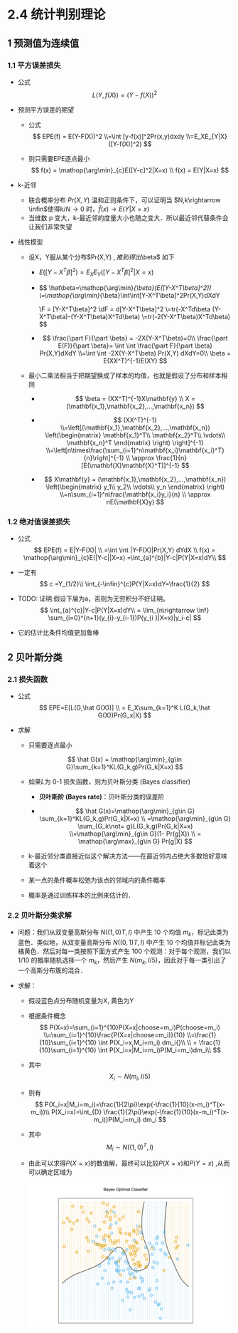 # 2.4 统计判别理论

## 1 预测值为连续值

### 1.1 平方误差损失

* 公式
  $$
  L(Y,f(X))=(Y-f(X))^2
  $$

* 预测平方误差的期望
  * 公式
    $$
    EPE(f) = E(Y-F(X))^2
    \\=\int [y-f(x)]^2Pr(x,y)dxdy
    \\=E_XE_{Y|X}([Y-f(X)]^2)
    $$

  * 则只需要EPE逐点最小
    $$
    f(x) = \mathop{\arg\min}_{c}E([Y-c]^2|X=x) \\
    f(x) = E(Y|X=x)
    $$

* k-近邻

  * 联合概率分布 $Pr(X,Y)$ 温和正则条件下，可以证明当 $N,k\rightarrow \infin$使得$k/N\rightarrow 0$ 时，$\hat f (x) \rightarrow E(Y|X=x)$
  * 当维数 p 变大，k-最近邻的度量大小也随之变大．所以最近邻代替条件会让我们非常失望

* 线性模型

  * 设X，Y服从某个分布$Pr(X,Y) $, 推到得出$\beta​$ 如下

    * $E([Y-X^T\beta]^2)=E_XE_Y([Y-X^T\beta]^2|X=x)$

    * $$
      \hat\beta=\mathop{\arg\min}_{\beta}(E([Y-X^T\beta]^2))
      \\=\mathop{\arg\min}_{\beta}\int\int[Y-X^T\beta]^2Pr(X,Y)dXdY
      
      \\F = [Y-X^T\beta]^2
      \\dF = d[Y-X^T\beta]^2
      \\=tr(-X^Td\beta (Y-X^T\beta)-(Y-X^T\beta)X^Td\beta)
      \\=tr(-2(Y-X^T\beta)X^Td\beta)
      $$

      

    * $$
      \frac{\part F}{\part \beta} = -2X(Y-X^T\beta)=0\\
      \frac{\part E(F)}{\part \beta}= \int \int \frac{\part F}{\part \beta} Pr(X,Y)dXdY
      \\=\int \int -2X(Y-X^T\beta) Pr(X,Y) dXdY=0\\
      \beta = E(XX^T)^{-1}E(XY)
      $$

  * 最小二乘法相当于把期望换成了样本的均值，也就是假设了分布和样本相同

    * $$
      \beta = (XX^T)^{-1}X\mathbf{y} \\
      X = (\mathbf{x_1},\mathbf{x_2},...,\mathbf{x_n})
      $$

    * $$
      (XX^T)^{-1}
      \\=\left[(\mathbf{x_1},\mathbf{x_2},...,\mathbf{x_n})
      \left(\begin{matrix}
      \mathbf{x_1}^T\\
      \mathbf{x_2}^T\\
      \vdots\\
      \mathbf{x_n}^T
      \end{matrix}
      \right)
      \right]^{-1}
      \\=\left[n\times\frac{\sum_{i=1}^n\mathbf{x_i}\mathbf{x_i}^T}{n}\right]^{-1}
      \\ \approx \frac{1}{n}[E(\mathbf{X}\mathbf{X}^T)]^{-1}
      $$

    * $$
      X\mathbf{y} = (\mathbf{x_1},\mathbf{x_2},...,\mathbf{x_n})
      \left(\begin{matrix}
      y_1\\
      y_2\\
      \vdots\\
      y_n
      \end{matrix}
      \right)
      \\=n\sum_{i=1}^n\frac{\mathbf{x_i}y_i}{n}
      \\ \approx nE(\mathbf{X}y)
      $$

  

### 1.2 绝对值误差损失

* 公式
  $$
  EPE(f) = E|Y-F(X)|
  \\ =\int \int |Y-F(X)|Pr(X,Y) dYdX
  \\ f(x) = \mathop{\arg\min}_{c}E(|Y-c||X=x) =\int_{a}^{b}|Y-c|P(Y|X=x)dY\\
  $$

* 一定有
  $$
  c =Y_{1/2}\\
  \int_{-\infin}^{c}P(Y|X=x)dY=\frac{1}{2}
  $$

* TODO: 证明:假设下届为a，否则为无穷积分不好证明。
  $$
  \int_{a}^{c}|Y-c|P(Y|X=x)dY\\
  = \lim_{n\rightarrow \inf} \sum_{i=0}^{n+1}(y_{i}-y_{i-1})P(y_{i                                                          }|X=x)|y_i-c|
  $$

* 它的估计比条件均值更加鲁棒

## 2 贝叶斯分类

### 2.1 损失函数

* 公式
  $$
  EPE=E[L(G,\hat G(X))]
  \\ = E_X\sum_{k=1}^K L(G_k,\hat G(X))Pr(G_x|X)
  $$

* 求解

  * 只需要逐点最小

  $$
  \hat G(x) = \mathop{\arg\min}_{g\in G}\sum_{k=1}^KL(G_k,g)Pr(G_k|X=x)
  $$


  * 如果$L$为 0-1 损失函数，则为贝叶斯分类 (Bayes classifier)

    * **贝叶斯阶 (Bayes rate)**：贝叶斯分类的误差阶

    * 
        $$
        \hat G(x)=\mathop{\arg\min}_{g\in G} \sum_{k=1}^KL(G_k,g)Pr(G_k|X=x)
        \\ =\mathop{\arg\min}_{g\in G} \sum_{G_k\not= g}L(G_k,g)Pr(G_k|X=x)
        \\=\mathop{\arg\min}_{g\in G}(1- Pr(g|X))
        \\ = \mathop{\arg\max}_{g\in G} Pr(g|X)
        $$

  *  k-最近邻分类直接近似这个解决方法——在最近邻内占绝大多数恰好意味着这个

    * 某一点的条件概率松弛为该点的邻域内的条件概率
    * 概率是通过训练样本的比例来估计的．

### 2.2 贝叶斯分类求解

* 问题：我们从双变量高斯分布 $N((1,0)T,I)$ 中产生 10 个均值 $m_k$，标记此类为蓝色．类似地，从双变量高斯分布 $N((0,1)T,I)$ 中产生 10 个均值并标记此类为橘黄色．然后对每一类按照下面方式产生 100 个观测：对于每个观测，我们以 $1/10$ 的概率随机选择一个 $m_k$，然后产生 $N(m_k,I/5)$，因此对于每一类引出了一个高斯分布簇的混合．

* 求解：

  * 假设蓝色点分布随机变量为X, 黄色为Y

  * 根据条件概念
    $$
    P(X=x)=\sum_{i=1}^{10}P(X=x|choose=m_i)P(choose=m_i)
            \\=\sum_{i=1}^{10}\frac{P(X=x|choose=m_i)}{10}
            \\=\frac{1}{10}\sum_{i=1}^{10} \int P(X_i=x,M_i=m_i) dm_i{}\\
            \\ = \frac{1}{10}\sum_{i=1}^{10} \int P(X_i=x|M_i=m_i)P(M_i=m_i)dm_i\\
    $$

  * 其中
    $$
    X_i\sim N(m_i,I/5)
    $$

  * 则有
    $$
    P(X_i=x|M_i=m_i)=\frac{1}{2\pi}\exp(-\frac{1}{10}(x-m_i)^T(x-m_i))\\
    P(X_i=x)=\int_{D} \frac{1}{2\pi}\exp(-\frac{1}{10}(x-m_i)^T(x-m_i))P(M_i=m_i) dm_i
    $$

  * 其中
    $$
    M_i\sim N((1,0)^T,I)
    $$

  * 由此可以求得$P(X=x)$的数值解，最终可以比较$P(X=x)$和$P(Y=x)$ ,从而可以确定区域为

    ![1608571213678](assets/1608571213678.png)